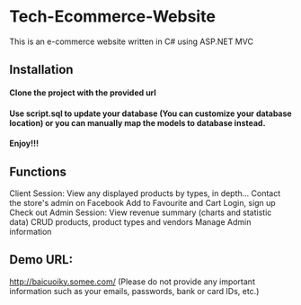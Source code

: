 # Tech-Ecommerce-Website
This is an e-commerce website written in C# using ASP.NET MVC

## Installation
#### Clone the project with the provided url
#### Use script.sql to update your database (You can customize your database location) or you can manually map the models to database instead.
#### Enjoy!!!

## Functions
Client Session:
  View any displayed products by types, in depth...
  Contact the store's admin on Facebook
  Add to Favourite and Cart
  Login, sign up
  Check out
Admin Session:
  View revenue summary (charts and statistic data)
  CRUD products, product types and vendors
  Manage Admin information

## Demo URL: 
http://baicuoiky.somee.com/
(Please do not provide any important information such as your emails, passwords, bank or card IDs, etc.)
